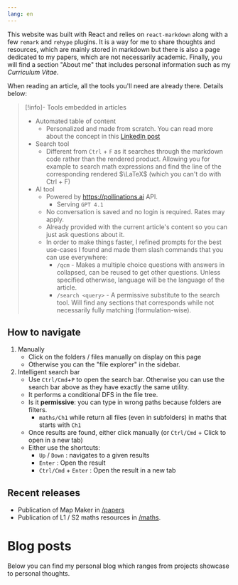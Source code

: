 ```yaml
---
lang: en
---
```


This website was built with React and relies on `react-markdown` along with a few `remark` and `rehype` plugins. It is a way for me to share thoughts and resources, which are mainly stored in markdown but there is also a page dedicated to my papers, which are not necessarily academic. Finally, you will find a section "About me" that includes personal information such as my *Curriculum Vitae*.

When reading an article, all the tools you'll need are already there. Details below:

> [!info]- Tools embedded in articles
>- Automated table of content
>	- Personalized and made from scratch. You can read more about the concept in this [LinkedIn post](https://www.linkedin.com/feed/update/urn:li:activity:7357369452708917249/)
>- Search tool
>	- Different from `Ctrl` + `F` as it searches through the markdown code rather than the rendered product. Allowing you for example to search math expressions and find the line of the corresponding rendered $\LaTeX$ (which you can't do with Ctrl + F)
>- AI tool
>	- Powered by https://pollinations.ai API. 
>		- Serving `GPT 4.1`
>	- No conversation is saved and no login is required. Rates may apply.
>	- Already provided with the current article's content so you can just ask questions about it.
>	- In order to make things faster, I refined prompts for the best use-cases I found and made them slash commands that you can use everywhere:
>		- `/qcm`  - Makes a multiple choice questions with answers in collapsed, can be reused to get other questions. Unless specified otherwise, language will be the language of the article.
>		- `/search <query>` - A permissive substitute to the search tool. Will find any sections that corresponds while not necessarily fully matching (formulation-wise).


## How to navigate

1. Manually
	- Click on the folders / files manually on display on this page
	- Otherwise you can the "file explorer" in the sidebar.
2. Intelligent search bar
	- Use `Ctrl/Cmd`+`P` to open the search bar. Otherwise you can use the search bar above as they have exactly the same utility.
	- It performs a conditional DFS in the file tree.
	- Is it **permissive**: you can type in wrong paths because folders are filters.
		- `maths/Ch1` while return all files (even in subfolders) in maths that starts with `Ch1`
	- Once results are found, either click manually (or `Ctrl/Cmd` + Click to open in a new tab)
	- Either use the shortcuts:
		- `Up` / `Down` : navigates to a given results
		- `Enter` : Open the result
		- `Ctrl/Cmd` + `Enter` : Open the result in a new tab

## Recent releases
- Publication of Map Maker in [/papers](/papers)
- Publication of L1 / S2 maths resources in [/maths](/maths). 


# Blog posts

Below you can find my personal blog which ranges from projects showcase to personal thoughts.

